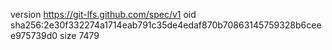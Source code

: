 version https://git-lfs.github.com/spec/v1
oid sha256:2e30f332274a1714eab791c35de4edaf870b70863145759328b6ceee975739d0
size 7479
